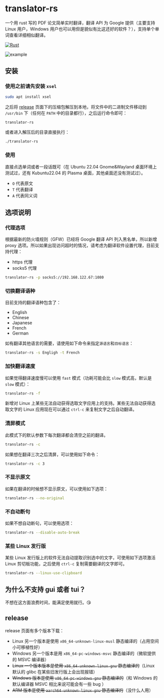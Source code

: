 # translator-rs

一个用 rust 写的 PDF 论文简单实时翻译，翻译 API 为 Google 提供（主要支持 Linux 用户，Windows 用户也可以用但是貌似有比这还好的软件？），支持单个单词查看详细相似翻译。

[![Rust](https://github.com/rikonaka/translator-rs/actions/workflows/rust.yml/badge.svg?branch=main)](https://github.com/rikonaka/translator-rs/actions/workflows/rust.yml)

![example](./vids/example.gif)

## 安装

### 使用之前请先安装 `xsel`

```bash
sudo apt install xsel
```

之后将 [release](https://github.com/rikonaka/translator-rs/releases) 页面下的压缩包解压到本地，将文件中的二进制文件移动到 `/usr/bin` 下（任何在 `PATH` 中的目录都行），之后运行命令即可：

```bash
translator-rs
```

或者进入解压后的目录直接执行：

```bash
./translator-rs
```

### 使用

直接点选单词或者一段话既可（在 Ubuntu 22.04 Gnome&Wayland 桌面环境上测试过，还有 Kubuntu22.04 的 Plasma 桌面，其他桌面还没有测试过）。

- `O` 代表原文
- `T` 代表翻译
- `A` 代表同义词

## 选项说明

### 代理选项

根据最新的防火墙规则（GFW）已经将 Google 翻译 API 列入黑名单，所以新增 proxy 选项。所以如果出现访问超时的情况，请考虑为翻译软件设置代理，目前支持代理：

* https 代理
* socks5 代理

```bash
translator-rs -p socks5://192.168.122.67:1080
```

### 切换翻译语种

目前支持的翻译语种包含了：

* English
* Chinese
* Japanese
* French
* German

如有翻译其他语言的需要，请使用如下命令来指定`源语言`和`目标语言`：

```bash
translator-rs -s Engligh -t French
```

### 加快翻译速度

如果觉得翻译速度慢可以使用 `fast` 模式（功耗可能会比 `slow` 模式高，默认是 `slow` 模式）：

```bash
translator-rs -f
```

新增对 Linux 上某些无法自动获得选取文字应用上的支持。某些无法自动获得选取文字的 Linux 应用现在可以通过 `ctrl-c` 来复制文字之后自动翻译。

### 清屏模式

此模式下的默认参数下每次翻译都会清空之前的翻译。

```bash
translator-rs -c
```

如果想在翻译三次之后清屏，可以使用如下命令：

```bash
translator-rs -c 3
```

### 不显示原文

如果在翻译的时候想不显示原文，可以使用如下选项：

```bash
translator-rs --no-original
```

### 不自动断句

如果不想自动断句，可以使用选项：

```bash
translator-rs --disable-auto-break
```

### 某些 Linux 发行版

某些 Linux 发行版上的软件无法自动提取识别选中的文字，可使用如下选项激活 Linux 剪切板功能，之后使用 `ctrl-c` 复制需要翻译的文字即可。

```bash
translator-rs --linux-use-clipboard
```

## 为什么不支持 gui 或者 tui？

不想在这方面浪费时间，能满足使用就行。😘

## release

release 页面有多个版本下载：

* Linux 另一个版本是使用 `x86_64-unknown-linux-musl` 静态编译的（占用空间小可移植性好）
* Windows 另一个版本是用 `x86_64-pc-windows-msvc` 静态编译的（微软提供的 MSVC 编译器）
* ~~Linux 一个版本版本是使用 `x86_64-unknown-linux-gnu` 静态编译的~~（Linux 默认的 glibc 在某些旧发行版上会出现报错）
* ~~Windows 版本是使用 `x86_64-pc-windows-gnu` 静态编译的~~（和 Windows 的默认编译器 MSVC 相比来说可能会有一些 bug ）
* ~~ARM 版本是使用 `aarch64-unknown-linux-gnu` 静态编译的~~（没什么人用）
